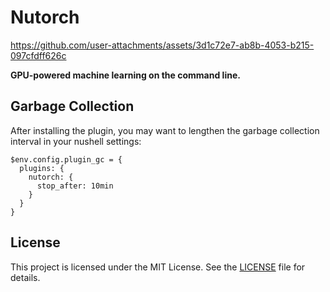 # Nutorch

https://github.com/user-attachments/assets/3d1c72e7-ab8b-4053-b215-097cfdff626c

**GPU-powered machine learning on the command line.**

## Garbage Collection

After installing the plugin, you may want to lengthen the garbage collection
interval in your nushell settings:

```nu
$env.config.plugin_gc = {
  plugins: {
    nutorch: {
      stop_after: 10min
    }
  }
}
```

## License

This project is licensed under the MIT License. See the [LICENSE](LICENSE) file
for details.
